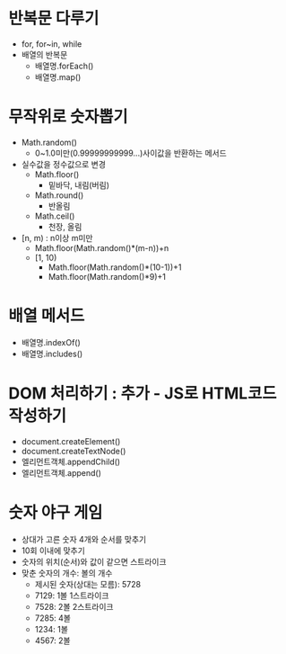 # 반복문 다루기
- for, for~in, while
- 배열의 반복문
  - 배열명.forEach()
  - 배열명.map()

# 무작위로 숫자뽑기
- Math.random()
  - 0~1.0미만(0.99999999999...)사이값을 반환하는 메서드
- 실수값을 정수값으로 변경
  - Math.floor()
    - 밑바닥, 내림(버림)
  - Math.round()
    - 반올림
  - Math.ceil()
    - 천장, 올림
- [n, m) : n이상 m미만
  - Math.floor(Math.random()*(m-n))+n
  - [1, 10)
    - Math.floor(Math.random()*(10-1))+1
    - Math.floor(Math.random()*9)+1

# 배열 메서드
- 배열명.indexOf()
- 배열명.includes()

# DOM 처리하기 : 추가 - JS로 HTML코드 작성하기
- document.createElement()
- document.createTextNode()
- 엘리먼트객체.appendChild()
- 엘리먼트객체.append()

# 숫자 야구 게임
- 상대가 고른 숫자 4개와 순서를 맞추기
- 10회 이내에 맞추기
- 숫자의 위치(순서)와 값이 같으면 스트라이크
- 맞춘 숫자의 개수: 볼의 개수
  - 제시된 숫자(상대는 모름): 5728
  - 7129: 1볼 1스트라이크
  - 7528: 2볼 2스트라이크
  - 7285: 4볼
  - 1234: 1볼
  - 4567: 2볼
  